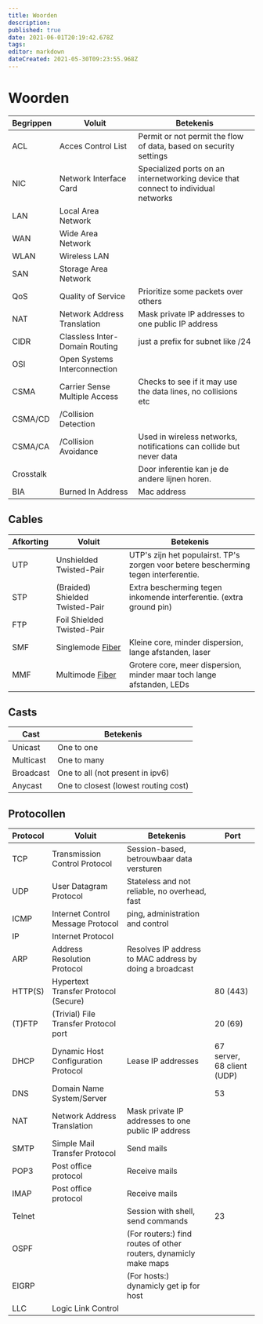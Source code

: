```yaml
---
title: Woorden
description: 
published: true
date: 2021-06-01T20:19:42.678Z
tags: 
editor: markdown
dateCreated: 2021-05-30T09:23:55.968Z
---
```


# Woorden

| Begrippen | Voluit | Betekenis |
| -- | -- | -- |
| ACL | Acces Control List | Permit or not permit the flow of data, based on security settings |
| NIC | Network Interface Card | Specialized ports on an internetworking device that connect to individual networks |
| LAN | Local Area Network | |
| WAN | Wide Area Network | |
| WLAN | Wireless LAN | |
| SAN | Storage Area Network | |
| QoS | Quality of Service | Prioritize some packets over others |
| NAT | Network Address Translation | Mask private IP addresses to one public IP address |
| CIDR | Classless Inter-Domain Routing | just a prefix for subnet like /24 |
| OSI | Open Systems Interconnection | |
| CSMA | Carrier Sense Multiple Access | Checks to see if it may use the data lines, no collisions etc |
| CSMA/CD | /Collision Detection | |
| CSMA/CA | /Collision Avoidance | Used in wireless networks, notifications can collide but never data |
| Crosstalk |  | Door inferentie kan je de andere lijnen horen. |
| BIA | Burned In Address | Mac address |

## Cables

| Afkorting | Voluit | Betekenis |
| -- | -- | -- |
| UTP | Unshielded Twisted-Pair | UTP's zijn het populairst. TP's zorgen voor betere bescherming tegen interferentie. |
| STP | (Braided) Shielded Twisted-Pair | Extra bescherming tegen inkomende interferentie. (extra ground pin) |
| FTP | Foil Shielded Twisted-Pair | |
| SMF | Singlemode [Fiber](https://tmwiki.be/en/Network_Fundamentals/samenvatting#fiber-optic) | Kleine core, minder dispersion, lange afstanden, laser |
| MMF | Multimode [Fiber](https://tmwiki.be/en/Network_Fundamentals/samenvatting#fiber-optic) | Grotere core, meer dispersion, minder maar toch lange afstanden, LEDs |

## Casts

| Cast | Betekenis |
| -- | -- |
| Unicast | One to one |
| Multicast | One to many |
| Broadcast | One to all (not present in ipv6) |
| Anycast | One to closest (lowest routing cost) |

## Protocollen

| Protocol | Voluit | Betekenis | Port |
| -- | -- | -- | -- |
| TCP | Transmission Control Protocol | Session-based, betrouwbaar data versturen |  |
| UDP | User Datagram Protocol | Stateless and not reliable, no overhead, fast |  |
| ICMP | Internet Control Message Protocol | ping, administration and control |  |
| IP | Internet Protocol |  |  |
| ARP | Address Resolution Protocol | Resolves IP address to MAC address by doing a broadcast |  |
| HTTP(S) | Hypertext Transfer Protocol (Secure) |  | 80 (443) |
| (T)FTP | (Trivial) File Transfer Protocol port |  | 20 (69) |
| DHCP | Dynamic Host Configuration Protocol | Lease IP addresses | 67 server, 68 client (UDP) |
| DNS | Domain Name System/Server |  | 53 |
| NAT | Network Address Translation | Mask private IP addresses to one public IP address |  |
| SMTP | Simple Mail Transfer Protocol | Send mails |  |
| POP3 | Post office protocol | Receive mails |  |
| IMAP | Post office protocol | Receive mails |  |
| Telnet |  | Session with shell, send commands | 23 |
| OSPF | | (For routers:) find routes of other routers, dynamicly make maps |  |
| EIGRP | | (For hosts:) dynamicly get ip for host |  |
| LLC | Logic Link Control | |


